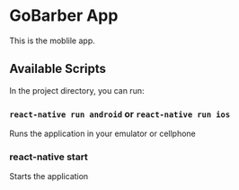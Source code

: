 # GoBarber App

This is the moblile app.

## Available Scripts

In the project directory, you can run:

### `react-native run android` or `react-native run ios`

Runs the application in your emulator or cellphone

### react-native start

Starts the application

